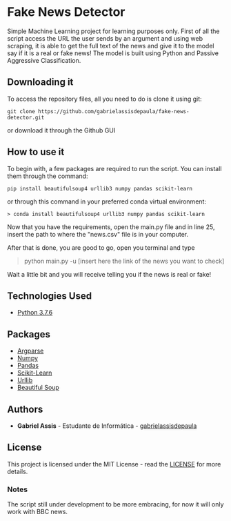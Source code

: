 # Fake News Detector
Simple Machine Learning project for learning purposes only.
First of all the script access the URL the user sends by an argument and using web scraping, it is able to get the full text of the news and give it to the model say if it is a real or fake news!
The model is built using Python and Passive Aggressive Classification.

## Downloading it
To access the repository files, all you need to do is clone it using git:

```
git clone https://github.com/gabrielassisdepaula/fake-news-detector.git
```

or download it through the Github GUI

## How to use it
To begin with, a few packages are required to run the script.
You can install them through the command:

```
pip install beautifulsoup4 urllib3 numpy pandas scikit-learn
```

or through this command in your preferred conda virtual environment:

```
> conda install beautifulsoup4 urllib3 numpy pandas scikit-learn
```

Now that you have the requirements, open the main.py file and in line 25, insert the path to where the "news.csv" file is in your computer.

After that is done, you are good to go, open you terminal and type

> python main.py -u [insert here the link of the news you want to check]

Wait a little bit and you will receive telling you if the news is real or fake!

## Technologies Used
* [Python 3.7.6](https://www.python.org/)

## Packages
* [Argparse](https://docs.python.org/3/library/argparse.html)
* [Numpy](https://numpy.org/)
* [Pandas](https://pandas.pydata.org/)
* [Scikit-Learn](https://scikit-learn.org/stable/)
* [Urllib](https://docs.python.org/3/library/urllib.html)
* [Beautiful Soup](https://www.crummy.com/software/BeautifulSoup/bs4/doc/)

## Authors
* **Gabriel Assis** - Estudante de Informática - [gabrielassisdepaula](https://github.com/gabrielassisdepaula)

## License
This project is licensed under the MIT License - read the [LICENSE](LICENSE) for more details.

### Notes
The script still under development to be more embracing, for now it will only work with BBC news.
